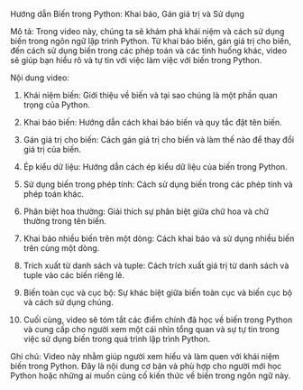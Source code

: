 Hướng dẫn Biến trong Python: Khai báo, Gán giá trị và Sử dụng

Mô tả: Trong video này, chúng ta sẽ khám phá khái niệm và cách sử dụng biến trong ngôn ngữ lập trình Python. Từ khai báo biến, gán giá trị cho biến, đến cách sử dụng biến trong các phép toán và các tình huống khác, video sẽ giúp bạn hiểu rõ và tự tin với việc làm việc với biến trong Python.<br/>

Nội dung video:<br/>

1. Khái niệm biến: Giới thiệu về biến và tại sao chúng là một phần quan trọng của Python.<br/>

2. Khai báo biến: Hướng dẫn cách khai báo biến và quy tắc đặt tên biến.<br/>

3. Gán giá trị cho biến: Cách gán giá trị cho biến và làm thế nào để thay đổi giá trị của biến.<br/>

4. Ép kiểu dữ liệu: Hướng dẫn cách ép kiểu dữ liệu của biến trong Python.<br/>

5. Sử dụng biến trong phép tính: Cách sử dụng biến trong các phép tính và phép toán khác.<br/>

6. Phân biệt hoa thường: Giải thích sự phân biệt giữa chữ hoa và chữ thường trong tên biến.<br/>

7. Khai báo nhiều biến trên một dòng: Cách khai báo và sử dụng nhiều biến trên cùng một dòng.<br/>

8. Trích xuất từ danh sách và tuple: Cách trích xuất giá trị từ danh sách và tuple vào các biến riêng lẻ.<br/>

9. Biến toàn cục và cục bộ: Sự khác biệt giữa biến toàn cục và biến cục bộ và cách sử dụng chúng.<br/>

10. Cuối cùng, video sẽ tóm tắt các điểm chính đã học về biến trong Python và cung cấp cho người xem một cái nhìn tổng quan và sự tự tin trong việc sử dụng biến trong quá trình lập trình Python.<br/>

Ghi chú: Video này nhằm giúp người xem hiểu và làm quen với khái niệm biến trong Python. Đây là nội dung cơ bản và phù hợp cho người mới học Python hoặc những ai muốn củng cố kiến thức về biến trong ngôn ngữ này.<br/>

